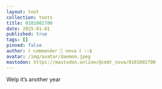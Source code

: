 ```yaml
---
layout: toot
collection: toots
title: 0101002700
date: 2025-01-01
published: true
tags: []
pinned: false
author: ⸸ commander ░ nova ⸸ :~$
avatar: /img/avatar/daemon.jpeg
mastodon: https://mastodon.online/@cmdr_nova/0101002700
---
```


Welp it’s another year
